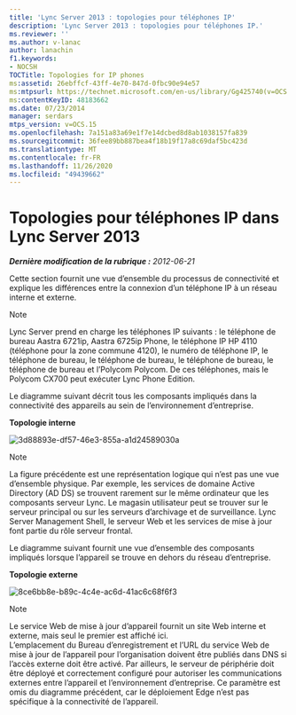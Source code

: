 ```yaml
---
title: 'Lync Server 2013 : topologies pour téléphones IP'
description: 'Lync Server 2013 : topologies pour téléphones IP.'
ms.reviewer: ''
ms.author: v-lanac
author: lanachin
f1.keywords:
- NOCSH
TOCTitle: Topologies for IP phones
ms:assetid: 26ebffcf-43ff-4e70-847d-0fbc90e94e57
ms:mtpsurl: https://technet.microsoft.com/en-us/library/Gg425740(v=OCS.15)
ms:contentKeyID: 48183662
ms.date: 07/23/2014
manager: serdars
mtps_version: v=OCS.15
ms.openlocfilehash: 7a151a83a69e1f7e14dcbed8d8ab1038157fa839
ms.sourcegitcommit: 36fee89bb887bea4f18b19f17a8c69daf5bc423d
ms.translationtype: MT
ms.contentlocale: fr-FR
ms.lasthandoff: 11/26/2020
ms.locfileid: "49439662"
---
```

# <a name="topologies-for-ip-phones-in-lync-server-2013"></a>Topologies pour téléphones IP dans Lync Server 2013

<div data-xmlns="http://www.w3.org/1999/xhtml">

<div class="topic" data-xmlns="http://www.w3.org/1999/xhtml" data-msxsl="urn:schemas-microsoft-com:xslt" data-cs="https://msdn.microsoft.com/">

<div data-asp="https://msdn2.microsoft.com/asp">



</div>

<div id="mainSection">

<div id="mainBody">

<span> </span>

_**Dernière modification de la rubrique :** 2012-06-21_

Cette section fournit une vue d’ensemble du processus de connectivité et explique les différences entre la connexion d’un téléphone IP à un réseau interne et externe.

<div>


> [!NOTE]  
> Lync Server prend en charge les téléphones IP suivants : le téléphone de bureau Aastra 6721ip, Aastra 6725ip Phone, le téléphone IP HP 4110 (téléphone pour la zone commune 4120), le numéro de téléphone IP, le téléphone de bureau, le téléphone de bureau, le téléphone de bureau, le téléphone de bureau et l’Polycom Polycom. De ces téléphones, mais le Polycom CX700 peut exécuter Lync Phone Edition.



</div>

Le diagramme suivant décrit tous les composants impliqués dans la connectivité des appareils au sein de l’environnement d’entreprise.

**Topologie interne**

![3d88893e-df57-46e3-855a-a1d24589030a](images/Gg425740.3d88893e-df57-46e3-855a-a1d24589030a(OCS.15).jpg "3d88893e-df57-46e3-855a-a1d24589030a")

<div>


> [!NOTE]  
> La figure précédente est une représentation logique qui n’est pas une vue d’ensemble physique. Par exemple, les services de domaine Active Directory (AD DS) se trouvent rarement sur le même ordinateur que les composants serveur Lync. Le magasin utilisateur peut se trouver sur le serveur principal ou sur les serveurs d’archivage et de surveillance. Lync Server Management Shell, le serveur Web et les services de mise à jour font partie du rôle serveur frontal.



</div>

Le diagramme suivant fournit une vue d’ensemble des composants impliqués lorsque l’appareil se trouve en dehors du réseau d’entreprise.

**Topologie externe**

![8ce6bb8e-b89c-4c4e-ac6d-41ac6c68f6f3](images/Gg425740.8ce6bb8e-b89c-4c4e-ac6d-41ac6c68f6f3(OCS.15).jpg "8ce6bb8e-b89c-4c4e-ac6d-41ac6c68f6f3")

<div>


> [!NOTE]  
> Le service Web de mise à jour d’appareil fournit un site Web interne et externe, mais seul le premier est affiché ici.<BR>L’emplacement du Bureau d’enregistrement et l’URL du service Web de mise à jour de l’appareil pour l’organisation doivent être publiés dans DNS si l’accès externe doit être activé. Par ailleurs, le serveur de périphérie doit être déployé et correctement configuré pour autoriser les communications externes entre l’appareil et l’environnement d’entreprise. Ce paramètre est omis du diagramme précédent, car le déploiement Edge n’est pas spécifique à la connectivité de l’appareil.



</div>

</div>

<span> </span>

</div>

</div>

</div>

